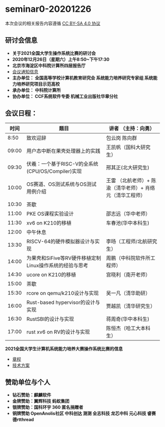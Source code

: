 # seminar0-20201226

本次会议的相关报告内容遵循 [CC BY-SA 4.0 协议](https://creativecommons.org/licenses/by-sa/4.0/legalcode)

## 研讨会信息

- **关于2021全国大学生操作系统比赛的研讨会**
- **2020年12月26日（星期六）上午8:50~下午17:30**
- **北京市海淀区中科院计算所四层报告厅**
- [会议通知信息](https://www.bagevent.com/event/7056666)
- **主办单位： 全国高等学校计算机教育研究会  系统能力培养研究专家组  系统能力培养研究项目示范高校**
- **承办单位： 中科院计算所**
- **协办单位： CCF系统软件专委  机械工业出版社华章分社**

## **会议日程：**

| 时间  | 题目                                                    | 讲者            （主持：向勇）                                          |
| ----- | ------------------------------------------------------- | --------------------------------------------------------- |
| 8:50  | 致欢迎辞                                                | 包云岗 陈向群                  |
| 09:00 | 用户态中断在果壳处理器上的实践                          | 王凯帆（国科大研究生）                                    |
| 09:30 | 伏羲：一个基于RISC-V的全系统(CPU/OS/Compiler)实现       | 邢其正(北大研究生)                                        |
| 10:00 | OS赛道、OS测试系统与OS测试用例介绍                      | 王雷 （北航老师）+ 陈渝（清华老师）+ 肖络元（清华工程师） |
| 10:30 | 茶歇                                                    |                                                           |
| 11:00 | PKE OS课程实验设计                                      | 邵志远（华中老师）                                        |
| 11:30 | xv6 on K210的移植                                       | 车春池(华中本科生)                                        |
| 12:00 | 中午休息                                                |                                                           |
| 13:30 | RISCV-64的硬件模拟器设计与实现                          | 李旸（工程师/北航研究生）                                 |
| 14:00 | 为果壳和SiFive等RV硬件移植定制Linux操作系统的经验与思考 | 周鹏（中科院软件所工程师）                                |
| 14:30 | ucore on K210的移植                                     | 宫晓利（南开老师）                                  |
| 15:00 | 茶歇                                                    |                                                           |
| 15:30 | rcore on qemu/k210设计与实现                            | 吴一凡（清华助研）                                        |
| 16:00 | Rust-based hypervisor的设计与实现                       | 贾越凯（清华研究生）                                      |
| 16:30 | RustSBI的设计与实现                                     | 蒋周奇(华中本科生)                                        |
| 17:00 | rust xv6 on RV的设计与实现                              | 陈恒杰（哈工大本科生）                                          |

**2021全国大学生计算机系统能力培养大赛操作系统比赛的信息**

- [章程](https://shimo.im/docs/N2A1M8vV47cJP5AD/)
- [技术方案](https://shimo.im/docs/Wr3DVevExDc8wDkJ/)

## **赞助单位与个人**
- **钻石赞助：麒麟软件**
- **金牌赞助：翼辉科技  蚂蚁集团**
- **银牌赞助：国科环宇  360 匿名捐赠者**
- **铜牌赞助 OpenAnolis社区  中科创达  测测  全志科技   龙芯中科  元心科技   睿赛德rtthread**  
